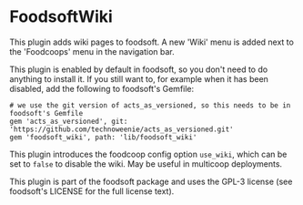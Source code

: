 FoodsoftWiki
============

This plugin adds wiki pages to foodsoft. A new 'Wiki' menu is added next to
the 'Foodcoops' menu in the navigation bar.

This plugin is enabled by default in foodsoft, so you don't need to do anything
to install it. If you still want to, for example when it has been disabled,
add the following to foodsoft's Gemfile:

```Gemfile
# we use the git version of acts_as_versioned, so this needs to be in foodsoft's Gemfile
gem 'acts_as_versioned', git: 'https://github.com/technoweenie/acts_as_versioned.git'
gem 'foodsoft_wiki', path: 'lib/foodsoft_wiki'
```

This plugin introduces the foodcoop config option `use_wiki`, which can be set
to `false` to disable the wiki. May be useful in multicoop deployments.

This plugin is part of the foodsoft package and uses the GPL-3 license (see
foodsoft's LICENSE for the full license text).
